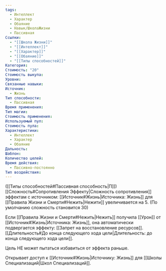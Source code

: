 ```yaml
---
tags:
  - Интеллект
  - Характер
  - Обаяние
  - Навык/ШколаЖизни
  - Пассивная
Ссылки:
  - "[[Школа Жизни]]"
  - "[[Интеллект]]"
  - "[[Характер]]"
  - "[[Обаяние]]"
  - "[[Типы способностей]]"
Категория: 
Стоимость: "20"
Стоимость выкупа: 
Уровни: 
Связанные навыки: 
Источник:
  - Жизнь
Тип способности:
  - Пассивная
Время применения: 
Тип магии: 
Стоимость применения: 
Используемый пул: 
Стоимость пула: 
Характеристики:
  - Интеллект
  - Характер
  - Обаяние
Дальность: 
Шаблон: 
Количество целей: 
Время действия:
  - Пассивно-постоянно
Тип воздействия:
---
```

([[Типы способностей#Пассивная способность|П]]) [[Сложность#Cопротивления Эффекту|Сложность сопротивления]] эффектам с источником: [[Источник#Жизнь|Источника: Жизнь]] для [[Правила Жизни и Смерти#Нежить|Нежити]] увеличивается на 5. (По умолчанию сложность становится 30) 

Если [[Правила Жизни и Смерти#Нежить|Нежить]] получила [[Урон]] от [[Источник#Жизнь|Источника: Жизнь]], она автоматически подвергается эффекту: [[Запрет на восстановление ресурсов]]. [[Длительность#До конца следующего хода цели|Длительность: до конца следующего хода цели]]. 

Цель НЕ может пытаться избавиться от эффекта раньше.

Открывает доступ к [[Источник#Жизнь|Источнику: Жизнь]] для [[Школы Специализаций|Школ Специализаций]]. 